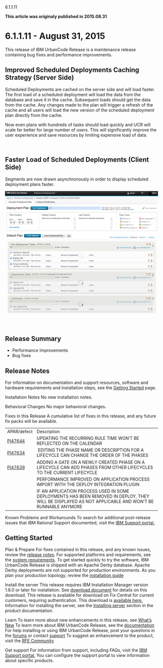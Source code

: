 





6.1.1.11

**This article was originaly published in 2015.08.31**


6.1.1.11 - August 31, 2015
==========================




This release of IBM UrbanCode Release is a maintenance release containing bug fixes and performance improvements.

Improved Scheduled Deployments Caching Strategy (Server Side)
-------------------------------------------------------------


Scheduled Deployments are cached on the server side and will load faster. The first load of a scheduled deployment will load the data from the database and save it in the cache. Subsequent loads should get the data from the cache. Any changes made to the plan will trigger a refresh of the cache and all users will load the new version of the scheduled deployment plan directly from the cache.  

Now even plans with hundreds of tasks should load quickly and UCR will scale far better for large number of users. This will significantly improve the user experience and save resources by limiting expensive load of data.


 


Faster Load of Scheduled Deployments (Client Side)
--------------------------------------------------


Segments are now drawn asynchronously in order to display scheduled deployment plans faster.


[![asynchronousloading](asynchronousloading.png)](asynchronousloading.png)



 

Release Summary
---------------

  
* Performance Improvements
* Bug fixes

Release Notes
-------------

  
For information on documentation and support resources, software and hardware requirements and installation steps, see the [Getting Started](../getting-started/) page.


Installation Notes
No new installation notes.



Behavioral Changes
No major behavioral changes.






Fixes in this Release
A cumulative list of fixes in this release, and any future fix packs will be available.






|  |  |
| --- | --- |
| APAR/defect | Description |
| [PI47644](http://www.ibm.com/support/docview.wss?uid=swg1PI47644) | UPDATING THE RECURRING RULE TIME WON’T BE REFLECTED ON THE CALENDAR |
| [PI47634](http://www.ibm.com/support/docview.wss?uid=swg1PI47634) |  EDITING THE PHASE NAME OR DESCRIPTION FOR A LIFECYCLE CAN CHANGE THE ORDER OF THE PHASES |
| [PI47639](http://www.ibm.com/support/docview.wss?uid=swg1PI47639) | ADDING A GATE ON A NEWLY CREATED PHASE ON A LIFECYCLE CAN ADD PHASES FROM OTHER LIFECYCLES TO THE CURRENT LIFECYCLE |
|  | PERFORMANCE IMPROVED ON APPLICATION PROCESS IMPORT WITH THE DEPLOY INTEGRATION PLUGIN |
|  | IF AN APPLICATION PROCESS USED IN SOME DEPLOYMENTS HAS BEEN REMOVED IN DEPLOY, THEY WILL BE DISPLAYED AS NOT APPLICABLE AND WON’T BE RUNNABLE ANYMORE |





Known Problems and Workarounds
To search for additional post-release issues that IBM Rational Support documented, visit the [IBM Support portal.](https://www-947.ibm.com/support/entry/myportal/support?brandind=Rational)



Getting Started
---------------

  

Plan & Prepare
For fixes contained in this release, and any known issues, review the [release notes](../release-notes/). For supported platforms and requirements, see the [system requirements](http://www-03.ibm.com/software/products/en/ucrel#tab_othertab1). To get started quickly to try the software, IBM UrbanCode Release is shipped with an Apache Derby database. Apache Derby deployments are not supported for production environments. As you plan your production topology, review the [installation guide](http://www-01.ibm.com/support/knowledgecenter/SS4GCC_6.1.1/com.ibm.urelease.doc/topics/install_ov.html)





Install the server
This release requires IBM Installation Manager version 1.8.0 or later for installation. See [download document](http://www-01.ibm.com/support/docview.wss?uid=swg24036814) for details on this download. This release is available for download on Fix Central for current customers, requiring authentication. This download is [available here.](http://www-933.ibm.com/support/fixcentral/swg/downloadFixes?parent=ibm%7ERational&product=ibm/Rational/UrbanCode+Release&release=All&platform=All&function=fixId&fixids=6.1.1.11-UrbanCode-Release&includeRequisites=1&includeSupersedes=0&downloadMethod=http) Information for installing the server, see the [Installing server](http://www-01.ibm.com/support/knowledgecenter/SS4GCC_6.1.1/com.ibm.urelease.doc/topics/install_ov.html) section in the product documentation.



Learn
To learn more about new enhancements in this release, see [What’s New](../) To learn more about IBM UrbanCode Release, see the [documentation](http://www-01.ibm.com/support/knowledgecenter/SS4GCC_6.1.1/com.ibm.urelease.doc/ucr61_welcome.html) For help installing or using IBM UrbanCode Release, post your questions in the [forums](https://developer.ibm.com/answers?community=urbancode) or contact [support](http://www-947.ibm.com/support/entry/portal/support?brandind=Rational) To suggest an enhancement to the product, visit the [RFE Community](http://www.ibm.com/developerworks/rfe/execute?use_case=submitRfe)





Get support
For information from support, including FAQs, visit the [IBM Support portal.](http://www-947.ibm.com/support/entry/portal/support?brandind=Rational) You can configure the support portal to view information about specific products.







